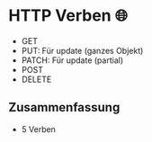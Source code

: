 # HTTP Verben 🌐

- GET
- PUT: Für update (ganzes Objekt)
- PATCH: Für update (partial)
- POST
- DELETE

## Zusammenfassung
- 5 Verben
